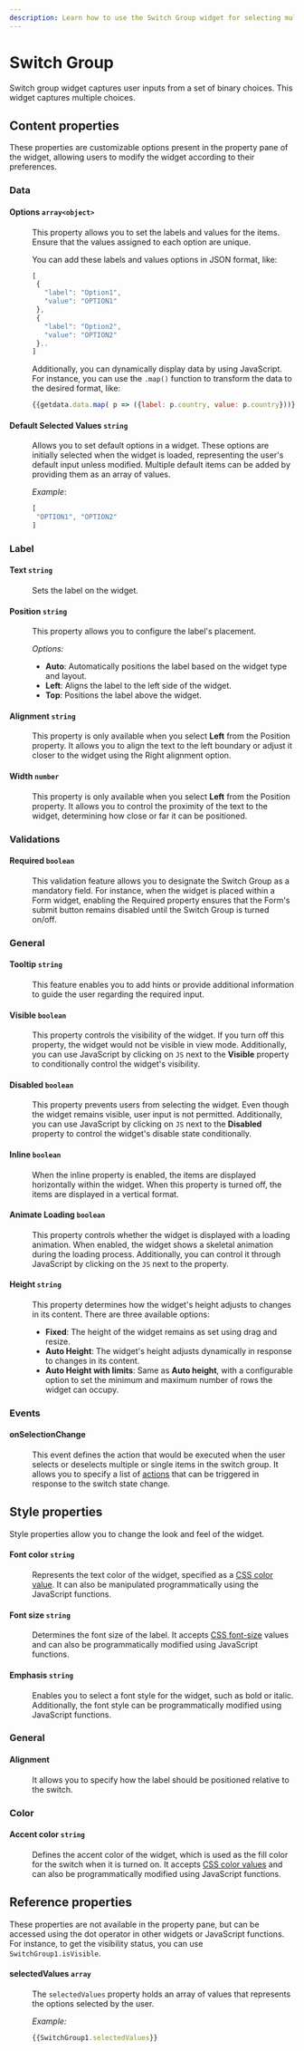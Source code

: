 ```yaml
---
description: Learn how to use the Switch Group widget for selecting multiple items from predefined choices.
---
```


# Switch Group

Switch group widget captures user inputs from a set of binary choices. This widget captures multiple choices.

<VideoEmbed host="youtube" videoId="p--j-QyBlAY" title="How to use Switch Group Widget" caption="How to use Switch Group Widget"/>


## Content properties

These properties are customizable options present in the property pane of the widget, allowing users to modify the widget according to their preferences.


### Data


#### Options `array<object>`


<dd>


This property allows you to set the labels and values for the items. Ensure that the values assigned to each option are unique. 

You can add these labels and values options in JSON format, like:


```js
[
 {
   "label": "Option1",
   "value": "OPTION1"
 },
 {
   "label": "Option2",
   "value": "OPTION2"
 }..
]
```
Additionally, you can dynamically display data by using JavaScript. For instance, you can use the `.map()` function to transform the data to the desired format, like:


```js
{{getdata.data.map( p => ({label: p.country, value: p.country}))}}
```


</dd>


#### Default Selected Values `string`

<dd>

Allows you to set default options in a widget. These options are initially selected when the widget is loaded, representing the user's default input unless modified. Multiple default items can be added by providing them as an array of values. 

*Example*:

```js
[
 "OPTION1", "OPTION2"
]
```


</dd>


### Label


#### Text `string`


<dd>
Sets the label on the widget.
</dd>




#### Position `string`


<dd>


This property allows you to configure the label's placement.

*Options:*
* **Auto**: Automatically positions the label based on the widget type and layout.
* **Left**: Aligns the label to the left side of the widget.
* **Top**: Positions the label above the widget.


</dd>

#### Alignment `string`

<dd>

This property is only available when you select **Left** from the Position property. It allows you to align the text to the left boundary or adjust it closer to the widget using the Right alignment option.


</dd>

#### Width `number`

<dd>

This property is only available when you select **Left** from the Position property. It allows you to control the proximity of the text to the widget, determining how close or far it can be positioned.


</dd>


### Validations


#### Required `boolean`


<dd>
This validation feature allows you to designate the Switch Group as a mandatory field. For instance, when the widget is placed within a Form widget, enabling the Required property ensures that the Form's submit button remains disabled until the Switch Group is turned on/off.




</dd>


### General


#### Tooltip `string`
<dd>


This feature enables you to add hints or provide additional information to guide the user regarding the required input.
</dd>


#### Visible `boolean`

<dd>

This property controls the visibility of the widget. If you turn off this property, the widget would not be visible in view mode. Additionally, you can use JavaScript by clicking on `JS` next to the **Visible** property to conditionally control the widget's visibility. 

</dd>

#### Disabled `boolean`

<dd>

This property prevents users from selecting the widget. Even though the widget remains visible, user input is not permitted. Additionally, you can use JavaScript by clicking on `JS` next to the **Disabled** property to control the widget's disable state conditionally.

</dd>

#### Inline `boolean`

<dd>

When the inline property is enabled, the items are displayed horizontally within the widget. When this property is turned off, the items are displayed in a vertical format.

</dd>


#### Animate Loading `boolean`


<dd>

This property controls whether the widget is displayed with a loading animation. When enabled, the widget shows a skeletal animation during the loading process. Additionally, you can control it through JavaScript by clicking on the <code>JS</code> next to the property.

</dd>


#### Height `string`


<dd>
This property determines how the widget's height adjusts to changes in its content. There are three available options:


* **Fixed**: The height of the widget remains as set using drag and resize.
* **Auto Height**: The widget's height adjusts dynamically in response to changes in its content.
* **Auto Height with limits**: Same as **Auto height**, with a configurable option to set the minimum and maximum number of rows the widget can occupy.


</dd>


### Events


#### onSelectionChange

<dd>

This event defines the action that would be executed when the user selects or deselects multiple or single items in the switch group. It allows you to specify a list of [actions](/reference/appsmith-framework/widget-actions) that can be triggered in response to the switch state change.

</dd>



## Style properties
Style properties allow you to change the look and feel of the widget.

#### Font color `string`

<dd>

Represents the text color of the widget, specified as a [CSS color value](https://developer.mozilla.org/en-US/docs/Web/CSS/color).  It can also be manipulated programmatically using the JavaScript functions.

</dd>

#### Font size `string`

<dd>

Determines the font size of the label. It accepts [CSS font-size](https://developer.mozilla.org/en-US/docs/Web/CSS/font-size) values and can also be programmatically modified using JavaScript functions.

</dd>

#### Emphasis `string`

<dd>

Enables you to select a font style for the widget, such as bold or italic. Additionally, the font style can be programmatically modified using JavaScript functions.

</dd>

### General

#### Alignment 

<dd>

It allows you to specify how the label should be positioned relative to the switch.

</dd>

### Color

#### Accent color `string`

<dd>

Defines the accent color of the widget, which is used as the fill color for the switch when it is turned on. It accepts [CSS color values](https://developer.mozilla.org/en-US/docs/Web/CSS/color) and can also be programmatically modified using JavaScript functions.

</dd>


## Reference properties
These properties are not available in the property pane, but can be accessed using the dot operator in other widgets or JavaScript functions. For instance, to get the visibility status, you can use `SwitchGroup1.isVisible`.


#### selectedValues `array`

<dd>

The `selectedValues` property holds an array of values that represents the options selected by the user.

*Example:*

```js
{{SwitchGroup1.selectedValues}}
```



</dd>



